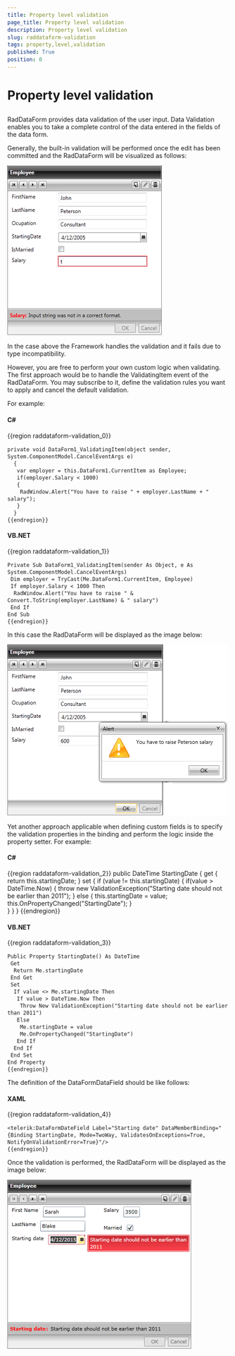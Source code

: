 ```yaml
---
title: Property level validation
page_title: Property level validation
description: Property level validation
slug: raddataform-validation
tags: property,level,validation
published: True
position: 0
---
```


# Property level validation



## 

RadDataForm provides data validation of the user input. Data Validation enables you to take a complete control of the data entered in the fields of the data form. 

Generally, the built-in validation will be performed once the edit has been committed and the RadDataForm will be visualized as follows:

![](images/RadDataForm_Validation1.png)

In the case above the Framework handles the validation and it fails due to type incompatibility.

However, you are free to perform your own custom logic when validating. The first approach would be to handle the ValidatingItem event of the RadDataForm. You may subscribe to it, define the validation rules you want to apply and cancel the default validation.

For example:

#### __C#__

{{region raddataform-validation_0}}

	private void DataForm1_ValidatingItem(object sender, System.ComponentModel.CancelEventArgs e)
	  {   
	   var employer = this.DataForm1.CurrentItem as Employee;
	   if(employer.Salary < 1000)
	   {
	    RadWindow.Alert("You have to raise " + employer.LastName + " salary");
	   }
	  }
	{{endregion}}



#### __VB.NET__

{{region raddataform-validation_1}}

	Private Sub DataForm1_ValidatingItem(sender As Object, e As System.ComponentModel.CancelEventArgs) 
	 Dim employer = TryCast(Me.DataForm1.CurrentItem, Employee)
	 If employer.Salary < 1000 Then
	  RadWindow.Alert("You have to raise " & Convert.ToString(employer.LastName) & " salary")
	 End If
	End Sub
	{{endregion}}



In this case the RadDataForm will be displayed as the image below:

 ![](images/RadDataForm_Validation2.png)



Yet another approach applicable when defining custom fields is to specify the validation properties in the binding and perform the logic inside the property setter. For example:

#### __C#__

{{region raddataform-validation_2}}
	public DateTime StartingDate
	  {
	   get
	   {
	    return this.startingDate;
	   }
	   set
	   {
	    if (value != this.startingDate)
	    {
	     if(value > DateTime.Now)
	     {
	      throw new ValidationException("Starting date should not be earlier than 2011");
	     }
	     else
	     {
	      this.startingDate = value;
	      this.OnPropertyChanged("StartingDate");
	     }     
	    }
	   }
	  }
	{{endregion}}



#### __VB.NET__

{{region raddataform-validation_3}}

	Public Property StartingDate() As DateTime
	 Get
	  Return Me.startingDate
	 End Get
	 Set
	  If value <> Me.startingDate Then
	   If value > DateTime.Now Then
	    Throw New ValidationException("Starting date should not be earlier than 2011")
	   Else
	    Me.startingDate = value
	    Me.OnPropertyChanged("StartingDate")
	   End If
	  End If
	 End Set
	End Property
	{{endregion}}



The definition of the DataFormDataField should be like follows:

#### __XAML__

{{region raddataform-validation_4}}

	<telerik:DataFormDateField Label="Starting date" DataMemberBinding="{Binding StartingDate, Mode=TwoWay, ValidatesOnExceptions=True, NotifyOnValidationError=True}"/>
	{{endregion}}



Once the validation is performed, the RadDataForm will be displayed as the image below:

 ![](images/RadDataForm_Validation3.png)
